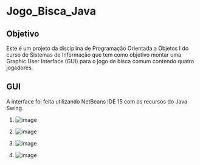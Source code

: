 # Jogo_Bisca_Java

## Objetivo

Este é um projeto da disciplina de Programação Orientada a Objetos I do curso de Sistemas de Informação que tem como objetivo montar uma Graphic User Interface (GUI) para o jogo de bisca comum contendo quatro jogadores. 

## GUI

A interface foi feita utilizando NetBeans IDE 15 com os recursos do Java Swing. 

1. ![image](https://user-images.githubusercontent.com/84158231/206853699-dbb8dc6a-ed1b-4136-a532-6b0841453073.png)

2. ![image](https://user-images.githubusercontent.com/84158231/206853793-902b1f68-82f8-4fc4-8632-002794d5efa4.png)

3. ![image](https://user-images.githubusercontent.com/84158231/207037831-440c2e20-3733-447a-9deb-88bab101cfe7.png)

4. ![image](https://user-images.githubusercontent.com/84158231/207038094-b3a2afb2-90b0-4263-8ac6-252a8368419c.png)




